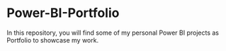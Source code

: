 # Power-BI-Portfolio
In this repository, you will find some of my personal Power BI projects as Portfolio to showcase my work.
